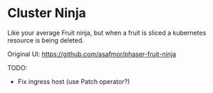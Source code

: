 Cluster Ninja
==

Like your average Fruit ninja, but when a fruit is sliced a kubernetes resource is being deleted.

Original UI: https://github.com/asafmor/phaser-fruit-ninja

TODO:
* Fix ingress host (use Patch operator?)
